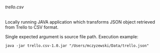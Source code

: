 ###### trello.csv

Locally running JAVA application which transforms JSON object retrieved from Trello to CSV format.

Single expected argument is source file path.
Execution example:

`java -jar trello.csv-1.0.jar "/Users/mczyzewski/Data/trello.json"`
